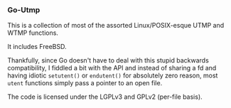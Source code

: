 ### Go-Utmp

This is a collection of most of the assorted Linux/POSIX-esque UTMP
and WTMP functions.

It includes FreeBSD.

Thankfully, since Go doesn't have to deal with this stupid backwards
compatibility, I fiddled a bit with the API and instead of sharing a fd
and having idiotic `setutent()` or `endutent()` for absolutely zero reason,
most `utent` functions simply pass a pointer to an open file.

The code is licensed under the LGPLv3 and GPLv2 (per-file basis).